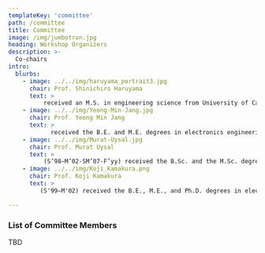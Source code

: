 ```yaml
---
templateKey: 'committee'
path: /committee
title: Committee
image: /img/jumbotron.jpg
heading: Workshop Organizers
description: >-
  Co-chairs
intro:
  blurbs: 
    - image: ../../img/haruyama_portrait3.jpg
      chair: Prof. Shinichiro Haruyama
      text: >
          received an M.S. in engineering science from University of California at Berkeley in 1983 and a Ph.D. in computer science from the University of Texas at Austin in 1990. He worked for Bell Laboratories of AT&T and Lucent Technologies, U.S.A from 1991 to 1996, and for Sony Computer Science Laboratories, Inc. from 1998 to 2002, when he joined Keio University. Other than his research activities of free-space optical communication, he made an effort to establish the standardization of IEC 62943 “Visible light beacon system for multimedia applications” in 2017 which can be used as a universal ID for visible light transmitters.
    - image: ../../img/Yeong-Min-Jang.jpg
      chair: Prof. Yeong Min Jang
      text: >
            received the B.E. and M.E. degrees in electronics engineering from Kyungpook National University, South Korea, in 1985 and 1987, respectively, and the Ph.D. degree in computer science from the University of Massachusetts, USA, in 1999. He was with the Electronics and Telecommunications Research Institute, from 1987 to 2000. Since 2002, he has been with the School of Electrical Engineering, Kookmin University, Seoul, South Korea, where he has been the Director of the Ubiquitous IT Convergence Center, in 2005 and 2010, the Director of the LED Convergence Research Cen-ter, since 2010, the Director of the Internet of Energy Research Center, since 2018, and the Director of the Telematics Research Institute, since 2021. He has organized several conferences and workshops, such as the International Conference on Ubiquitous and Future Networks, from 2009 to 2017, the International Conference on ICT Convergence, from 2010 to 2016, the Interna-tional Conference on Artificial Intelligence in Information and Communication, from 2019 to 2021, the International Conference on Information Networking, in 2015, and the International Workshop on Optical Wireless LED Communication Networks, from 2013 to 2016. He is a Fellow of the KICS. He had served as the Executive Director of KICS, from 2006 to 2014, the Vice President of KICS, from 2014 to 2016, and the Executive Vice President of KICS, in 2018. He was also the President of KICS, in 2019. He served as the Chairman for the IEEE 802.15 Optical Camera Communications Study Group, in 2014, and the IEEE 802.15.7m Optical Wireless Communications TG. So, he successfully published IEEE 802.15.7-2018 and ISO 22738:2020 standard. He is the Chairman of IEEE 802.15.7a Higher Rate and Longer Range OCC TG, since 2020.
    - image: ../../img/Murat-Uysal.jpg
      chair: Prof. Murat Uysal
      text: >
          (S’98–M’02-SM’07-F’yy) received the B.Sc. and the M.Sc. degree in electronics and communication engi-neering from Istanbul Technical University, Istanbul, Turkey, in 1995 and 1998, respectively, and the Ph.D. degree in electrical engineering from Texas A&M University, College Station, Texas, in 2001. He is currently a Full Professor and Chair of the De-partment of Electrical and Electronics Engineering at Ozyegin University, Istanbul, Turkey. He also serves as the Founding Di-rector of Center of Excellence in Optical Wireless Communication Technologies (OKATEM). Dr. Uysal is an IEEE Fellow and active contributor to his professional society. He was the Chair of IEEE Turkey Section (2015-2019) and the Chair of EU COST Action OPTICWISE (2011-2015). Over the years, he served as an Editor for IEEE Transactions on Wireless Communi-cations, IEEE Transactions on Communications, IEEE Transactions on Vehicular Technology, IEEE Communications Letters, Wiley Wireless Communications and Mobile Computing (WCMC), Wiley Transactions on Emerging Telecommunications Tech-nologies (ETT) as well as Guest Editor of IEEE JSAC (2009 and 2015). 
    - image: ../../img/Koji_Kamakura.png
      chair: Prof. Koji Kamakura
      text: >
         (S'99–M'02) received the B.E., M.E., and Ph.D. degrees in electrical engineering from Keio University, Yokohama, Japan, in 1997, 1999, and 2002, respectively. He is a Professor at Department of Computer Science, Chiba Institute of Technology, Chiba, Japan. From 2002 to 2006, he was an Assistant Professor at the Department of Electronics and Mechanical Engineering, Chiba University, Chiba, Japan. From 2006 to 2015, he was an Associate Professor with the Department of Computer Science, Chiba Institute of Technology, Chiba, Japan. He was a Visiting Professor at Heudiasyc, Université de Technologie de Compiègne, France, from April 2013 to March 2014. He was a Visiting Scientist at the School of Information Technology and Engineering, University of Ottawa, Ottawa, ON, Canada, in 2002 and 2003. From 2000 to 2002, he was a Special Researcher of Fellowships of the Japan Society for the Promotion for Science, for Japanese Junior Scientists. His research interests include optical communication theory and system analysis. He is a Member of the IEICE. He received the 14th Telecom System Technology Award for Students from the Telecommunications Advancement Foundation in 1999 and the Ericsson Young Scientist Award in 2002.

---
```


### List of Committee Members

TBD